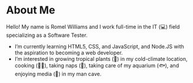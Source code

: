 # About Me

Hello! My name is Romel Williams and I work full-time in the IT (💻) field specializing as a Software Tester.

- I’m currently learning HTML5, CSS, and JavaScript, and Node.JS with the aspiration to becoming a web developer.
- I’m interested in growing tropical plants (🌱) in my cold-climate location, cooking (👨‍🍳), taking naps (🛌), taking care of my aquarium (🐟), and enjoying media (🎥) in my man cave. 
